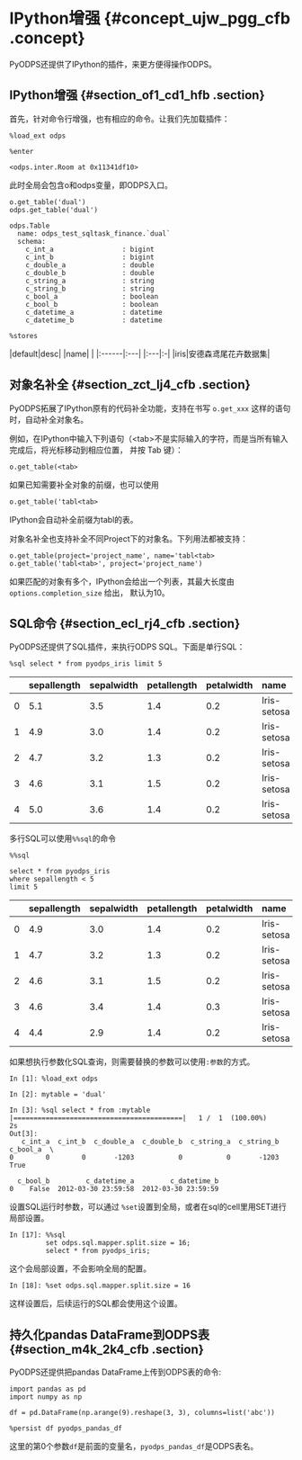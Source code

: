 # IPython增强 {#concept_ujw_pgg_cfb .concept}

PyODPS还提供了IPython的插件，来更方便得操作ODPS。

## IPython增强 {#section_of1_cd1_hfb .section}

首先，针对命令行增强，也有相应的命令。让我们先加载插件：

```
%load_ext odps
```

```
%enter
```

```
<odps.inter.Room at 0x11341df10>
```

此时全局会包含o和odps变量，即ODPS入口。

```
o.get_table('dual')
odps.get_table('dual')
```

```
odps.Table
  name: odps_test_sqltask_finance.`dual`
  schema:
    c_int_a                 : bigint
    c_int_b                 : bigint
    c_double_a              : double
    c_double_b              : double
    c_string_a              : string
    c_string_b              : string
    c_bool_a                : boolean
    c_bool_b                : boolean
    c_datetime_a            : datetime
    c_datetime_b            : datetime
```

```
%stores
```

|default|desc|
|name| |
|:------|:---|
|:---|:-|
|iris|安德森鸢尾花卉数据集|

## 对象名补全 {#section_zct_lj4_cfb .section}

PyODPS拓展了IPython原有的代码补全功能，支持在书写 `o.get_xxx` 这样的语句时，自动补全对象名。

例如，在IPython中输入下列语句（<tab\>不是实际输入的字符，而是当所有输入完成后，将光标移动到相应位置， 并按 Tab 键）：

```
o.get_table(<tab>
```

如果已知需要补全对象的前缀，也可以使用

```
o.get_table('tabl<tab>
```

IPython会自动补全前缀为tabl的表。

对象名补全也支持补全不同Project下的对象名。下列用法都被支持：

```
o.get_table(project='project_name', name='tabl<tab>
o.get_table('tabl<tab>', project='project_name')
```

如果匹配的对象有多个，IPython会给出一个列表，其最大长度由 `options.completion_size` 给出， 默认为10。

## SQL命令 {#section_ecl_rj4_cfb .section}

PyODPS还提供了SQL插件，来执行ODPS SQL。下面是单行SQL：

```
%sql select * from pyodps_iris limit 5
```

| |sepallength|sepalwidth|petallength|petalwidth|name|
|:-|:----------|:---------|:----------|:---------|:---|
|0|5.1|3.5|1.4|0.2|Iris-setosa|
|1|4.9|3.0|1.4|0.2|Iris-setosa|
|2|4.7|3.2|1.3|0.2|Iris-setosa|
|3|4.6|3.1|1.5|0.2|Iris-setosa|
|4|5.0|3.6|1.4|0.2|Iris-setosa|

多行SQL可以使用`%%sql`的命令

```
%%sql

select * from pyodps_iris
where sepallength < 5
limit 5
```

| |sepallength|sepalwidth|petallength|petalwidth|name|
|:-|:----------|:---------|:----------|:---------|:---|
|0|4.9|3.0|1.4|0.2|Iris-setosa|
|1|4.7|3.2|1.3|0.2|Iris-setosa|
|2|4.6|3.1|1.5|0.2|Iris-setosa|
|3|4.6|3.4|1.4|0.3|Iris-setosa|
|4|4.4|2.9|1.4|0.2|Iris-setosa|

如果想执行参数化SQL查询，则需要替换的参数可以使用`:参数`的方式。

```
In [1]: %load_ext odps

In [2]: mytable = 'dual'

In [3]: %sql select * from :mytable
|==========================================|   1 /  1  (100.00%)         2s
Out[3]:
   c_int_a  c_int_b  c_double_a  c_double_b  c_string_a  c_string_b c_bool_a  \
0        0        0       -1203           0           0       -1203     True

  c_bool_b         c_datetime_a         c_datetime_b
0    False  2012-03-30 23:59:58  2012-03-30 23:59:59
```

设置SQL运行时参数，可以通过 `%set`设置到全局，或者在sql的cell里用SET进行局部设置。

```
In [17]: %%sql
         set odps.sql.mapper.split.size = 16;
         select * from pyodps_iris;
```

这个会局部设置，不会影响全局的配置。

```
In [18]: %set odps.sql.mapper.split.size = 16
```

这样设置后，后续运行的SQL都会使用这个设置。

## 持久化pandas DataFrame到ODPS表 {#section_m4k_2k4_cfb .section}

PyODPS还提供把pandas DataFrame上传到ODPS表的命令:

```
import pandas as pd
import numpy as np

df = pd.DataFrame(np.arange(9).reshape(3, 3), columns=list('abc'))
```

```
%persist df pyodps_pandas_df
```

这里的第0个参数`df`是前面的变量名，`pyodps_pandas_df`是ODPS表名。

